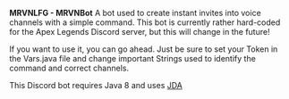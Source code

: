 **MRVNLFG - MRVNBot**
A bot used to create instant invites into voice channels with a simple command.
This bot is currently rather hard-coded for the Apex Legends Discord server, but this will change in the future!

If you want to use it, you can go ahead. Just be sure to set your Token in the Vars.java file
and change important Strings used to identify the command and correct channels.

This Discord bot requires Java 8 and uses [JDA](https://github.com/DV8FromTheWorld/JDA)
